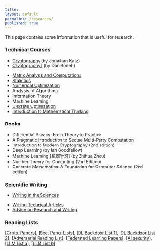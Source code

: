 ```yaml
---
title:
layout: default
permalink: /resources/
published: true
---
```


This page contains some information that is useful for research.

### Technical Courses
- [Cryptography](https://www.coursera.org/learn/cryptography) (by Jonathan Katz)
- [Cryptography I](https://www.coursera.org/course/crypto) (by Dan Boneh)
<!-- - Cryptography II (by Dan Boneh)-->
- [Matrix Analysis and Computations](https://www.ee.cuhk.edu.hk/~wkma/engg5781/)
- [Statistics](https://www.coursera.org/course/introstats)
- [Numerical Optimization]()
- Analysis of Algorithms
- Information Theory
- Machine Learning
- [Discrete Optimization](https://www.coursera.org/learn/discrete-optimization)
- [Introduction to Mathematical Thinking](https://www.coursera.org/course/introstats)

### Books
- Differential Privacy: From Theory to Practice
- A Pragmatic Introduction to Secure Multi-Party Computation
- Introduction to Modern Cryptography (2nd edition)
- Deep Learning (by Ian Goodfellow)
- Machine Learning [机器学习] (by Zhihua Zhou)
- Number Theory for Computing (2nd Edition)
- Concrete Mathematics: A Foundation for Computer Science (2nd edition)

### Scientific Writing
<!---- Pronunciation Lessons -->
- [Writing in the Sciences](https://www.coursera.org/learn/sciwrite)
<!--- Language Video Lecture Courses-->
- [Writing Technical Articles](https://www.cs.columbia.edu/~hgs/etc/writing-style.html)
- [Advice on Research and Writing](https://www.cs.cmu.edu/afs/cs.cmu.edu/user/mleone/web/how-to.html)
<!-- - Resources on Academia-->

### Reading Lists
[[Crpto. Papers](https://www.cs.purdue.edu/homes/ninghui/SecurityReadings.html)], [[Sec. Paper Lists](https://www.cs.unb.ca/~rlu1/resources.htm)], [[DL Backdoor List 1](https://github.com/THUYimingLi/backdoor-learning-resources#survey)], [[DL Backdoor List 2](https://github.com/zihao-ai/Awesome-Backdoor-in-Deep-Learning)], [[Adversarial Reading List](https://nicholas.carlini.com/writing/2019/all-adversarial-example-papers.html)], [[Federated Learning Papers](https://github.com/FedML-AI/FedML/blob/master/research/Awesome-Federated-Learning.md)], [[AI security](https://github.com/DeepSpaceHarbor/Awesome-AI-Security)], [[LLM List a](https://github.com/ThuCCSLab/Awesome-LM-SSP)], [[LLM List b](https://unispac.github.io/arxiv-llm-alignment-safety-security/)]


